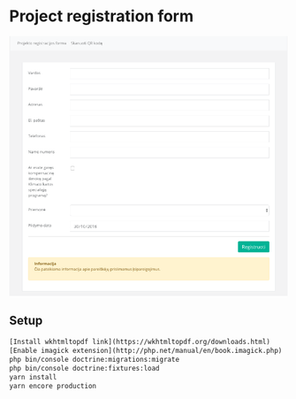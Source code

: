 Project registration form
=========================
![Alt text](assets/img/project_registration_form.png)

## Setup
```
[Install wkhtmltopdf link](https://wkhtmltopdf.org/downloads.html)
[Enable imagick extension](http://php.net/manual/en/book.imagick.php)
php bin/console doctrine:migrations:migrate
php bin/console doctrine:fixtures:load
yarn install
yarn encore production
```
